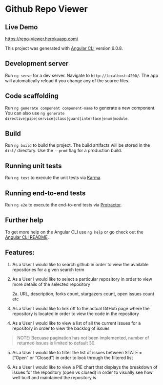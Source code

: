 # Github Repo Viewer

## Live Demo
https://repo-viewer.herokuapp.com/

This project was generated with [Angular CLI](https://github.com/angular/angular-cli) version 6.0.8.

## Development server

Run `ng serve` for a dev server. Navigate to `http://localhost:4200/`. The app will automatically reload if you change any of the source files.

## Code scaffolding

Run `ng generate component component-name` to generate a new component. You can also use `ng generate directive|pipe|service|class|guard|interface|enum|module`.

## Build

Run `ng build` to build the project. The build artifacts will be stored in the `dist/` directory. Use the `--prod` flag for a production build.

## Running unit tests

Run `ng test` to execute the unit tests via [Karma](https://karma-runner.github.io).

## Running end-to-end tests

Run `ng e2e` to execute the end-to-end tests via [Protractor](http://www.protractortest.org/).

## Further help

To get more help on the Angular CLI use `ng help` or go check out the [Angular CLI README](https://github.com/angular/angular-cli/blob/master/README.md).

## Features:

1) As a User I would like to search github in order to view the available repositories for a given search term

2) As a User I would like to select a particular repository in order to view more details of the selected repository

    2a. URL, description, forks count, stargazers count, open issues count etc

3) As a User I would like to link off to the actual GitHub page where the repository is located in order to view the code in the repository

4) As a User I would like to view a list of all the current issues for a repository in order to view the backlog of issues
> NOTE: Becuase pagination has not been implemented, number of returned issues is limited to default 30.

5) As a User I would like to filter the list of issues between STATE = [“Open” or “Closed”] in order to look through the filtered list

6) As a User I would like to view a PIE chart that displays the breakdown of issues for the repository (open vs closed) in order to visually see how well built and maintained the repository is
